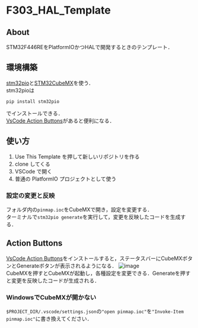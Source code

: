 # F303_HAL_Template
## About
STM32F446REをPlatformIOかつHALで開発するときのテンプレート．

## 環境構築
[stm32pio](https://github.com/ussserrr/stm32pio)と[STM32CubeMX](https://www.st.com/ja/development-tools/stm32cubemx.html)を使う．  
stm32pioは
```shell
pip install stm32pio
```
でインストールできる．  
[VsCode Action Buttons](https://marketplace.visualstudio.com/items?itemName=seunlanlege.action-buttons)があると便利になる．

## 使い方
1. Use This Template を押して新しいリポジトリを作る
1. clone してくる
1. VSCode で開く
1. 普通の PlatformIO プロジェクトとして使う

### 設定の変更と反映
フォルダ内の`pinmap.ioc`をCubeMXで開き，設定を変更する．  
ターミナルで`stm32pio generate`を実行して，変更を反映したコードを生成する．

## Action Buttons
[VsCode Action Buttons](https://marketplace.visualstudio.com/items?itemName=seunlanlege.action-buttons)をインストールすると，ステータスバーにCubeMXボタンとGenerateボタンが表示されるようになる．
![image](https://user-images.githubusercontent.com/58695125/217482481-0474e798-93a2-4ee7-9be5-960f80dc6d0a.png)  
CubeMXを押すとCubeMXが起動し，各種設定を変更できる．Generateを押すと変更を反映したコードが生成される．

### WindowsでCubeMXが開かない
`$PROJECT_DIR/.vscode/settings.json`の`"open pinmap.ioc"`を`"Invoke-Item pinmap.ioc"`に書き換えてください．
